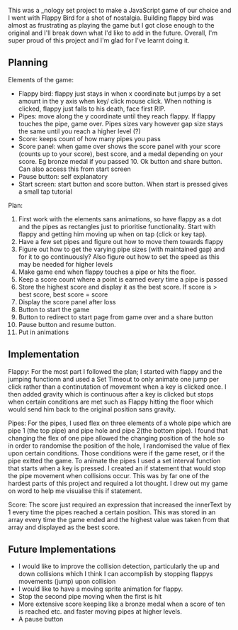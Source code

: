 This was a _nology set project to make a JavaScript game of our choice and I went with Flappy Bird for a shot of nostalgia. Building flappy bird was almost as frustrating as playing the game but I got close enough to the original and I'll break down what I'd like to add in the future. Overall, I'm super proud of this project and I'm glad for I've learnt doing it.

Planning
--------

Elements of the game:
- Flappy bird: flappy just stays in when x coordinate but jumps by a set amount in the y axis when key/ click mouse click. When nothing is clicked, flappy just falls to his death, face first RIP.
- Pipes: move along the y coordinate until they reach flappy. If flappy touches the pipe, game over. Pipes sizes vary however gap size stays the same until you reach a higher level (?)
- Score: keeps count of how many pipes you pass 
- Score panel: when game over shows the score panel with your score (counts up to your score), best score, and a medal depending on your score. Eg bronze medal if you passed 10. Ok button and share button. Can also access this from start screen
- Pause button: self explanatory
- Start screen: start button and score button. When start is pressed gives a small tap tutorial


Plan:
1. First work with the elements sans animations, so have flappy as a dot and the pipes as rectangles just to prioritise functionality. Start with flappy and getting him moving up when on tap (click or key tap).
2. Have a few set pipes and figure out how to move them towards flappy
3. Figure out how to get the varying pipe sizes (with maintained gap) and for it to go continuously? Also figure out how to set the speed as this may be needed for higher levels
4. Make game end when flappy touches a pipe or hits the floor.
5. Keep a score count where a point is earned every time a pipe is passed
6. Store the highest score and display it as the best score. If score is > best score, best score = score
7. Display the score panel after loss
8. Button to start the game
9.  Button to redirect to start page from game over and a share button
10. Pause button and resume button.
11. Put in animations


Implementation
--------------
Flappy:
For the most part I followed the plan; I started with flappy and the jumping functionn and used a Set Timeout to only animate one jump per click rather than a continutation of movement when a key is clicked once. I then added gravity which is continuous after a key is clicked but stops when certain conditions are met such as Flappy hitting the floor which would send him back to the original position sans gravity. 

Pipes:
For the pipes, I used flex on three elements of a whole pipe which are pipe 1 (the top pipe) and pipe hole and pipe 2(the bottom pipe). I found that changing the flex of one pipe allowed the changing position of the hole so in order to randomise the position of the hole, I randomised the value of flex upon certain conditions. Those conditions were if the game reset, or if the pipe exitted the game. To animate the pipes I used a set interval function that starts when a key is pressed. I created an if statement that would stop the pipe movement when collisions occur. This was by far one of the hardest parts of this project and required a lot thought. I drew out my game on word to help me visualise this if statement.



Score: The score just required an expression that increased the innerText by 1 every time the pipes reached a certain position. This was stored in an array every time the game ended and the highest value was taken from that array and displayed as the best score.


Future Implementations
----------
- I would like to improve the collision detection, particularly the up and down collisions which I think I can accomplish by stopping flappys movements (jump) upon collision
- I would like to have a moving sprite animation for flappy.
- Stop the second pipe moving when the first is hit
- More extensive score keeping like a bronze medal when a score of ten is reached etc. and faster moving pipes at higher levels.
- A pause button